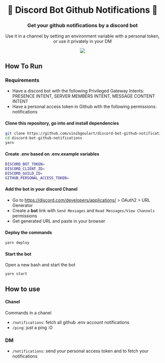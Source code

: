 <h1 align="center">
  🤖 Discord Bot Github Notifications 🤖
</h1>
<h3 align="center">Get your github notifications by a discord bot</h3>
<p align="center">Use it in a channel by setting an environment variable with a personal token, or use it privately in your DM</p>

<p align="center">
  <img src="https://user-images.githubusercontent.com/88122830/228376474-175b471d-f04c-4a14-a9ed-c7d90867ebd7.png" />
</p>

## How To Run
### Requirements
- Have a discord bot with the following Privileged Gateway Intents: PRESENCE INTENT, SERVER MEMBERS INTENT, MESSAGE CONTENT INTENT
- Have a personal access token in Github with the following permissions: notifications

#### Clone this repository, go into and install dependencies
```bash
git clone https://github.com/vinibgoulart/discord-bot-github-notifications
cd discord-bot-github-notifications
yarn
```

#### Create .env based on .env.example variables
```bash
DISCORD_BOT_TOKEN=
DISCORD_CLIENT_ID=
DISCORD_GUILD_ID=
GITHUB_PERSONAL_ACCESS_TOKEN=
```

#### Add the bot in your discord Chanel
- Go to https://discord.com/developers/applications/ > OAuth2 > URL Generator
- Create a **bot** link with `Send Messages` and `Read Messages/View Channels` permissions
- Get generated URL and paste in your browser

#### Deploy the commands
```bash
yarn deploy
```

#### Start the bot
Open a new bash and start the bot
```bash
yarn start
```

## How to use
#### Chanel
Commands in a chanel
- `/notifications`: fetch all github .env account notifications
- `/ping`: just a ping :O

### DM
- `/notifications`: send your personal access token and to fetch your notifications
